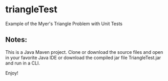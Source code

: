 # triangleTest
Example of the Myer's Triangle Problem with Unit Tests

## Notes:
This is a Java Maven project. 
Clone or download the source files and open in your favorite Java IDE or download the compiled jar file TriangleTest.jar and run in a CLI. 

Enjoy!
